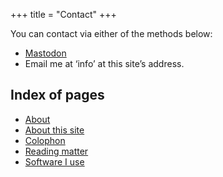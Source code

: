 +++
title = "Contact"
+++

You can contact via either of the methods below:

- [Mastodon](https://mastodon.social/@wordius)
- Email me at ‘info’ at this site’s address.

## Index of pages

- [About](/about)
- [About this site](/about-this-site)
- [Colophon](/colophon)
- [Reading matter](/reading)
- [Software I use](/uses)


